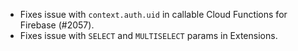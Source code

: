 * Fixes issue with `context.auth.uid` in callable Cloud Functions for Firebase (#2057).
* Fixes issue with `SELECT` and `MULTISELECT` params in Extensions.